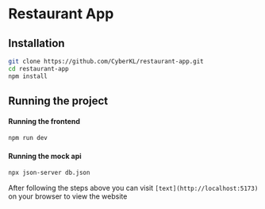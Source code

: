 # Restaurant App

## Installation

```bash
git clone https://github.com/CyberKL/restaurant-app.git
cd restaurant-app
npm install
```

## Running the project

#### Running the frontend
```bash
npm run dev
```

#### Running the mock api
```bash
npx json-server db.json
```


After following the steps above you can visit `[text](http://localhost:5173)` on your browser to view the website